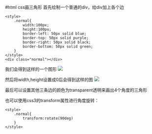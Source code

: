 #html css画三角形
首先绘制一个普通的div，给div加上各个边

	<style>
		.normal{
			width:100px;
			height:100px;
			border-left: 50px solid blue;
    		border-top: 50px solid purple;
    		border-right: 50px solid black;
    		border-bottom: 50px solid green;
		}
	</style>    
    <div class="normal"></div>

我们会得到这样的一个图形
![](https://owen002.github.io/images/source/triangle/tr1.png)

然后将width,height设置成0后会得到这样的图
![](https://owen002.github.io/images/source/triangle/tr2.png)

最后可以设置其他三条边的颜色为transparent透明来画出4个角度的三角形

也可以使用css3的transform属性进行角度旋转：

	<style>
		.normal{
			transform:rotate(90deg)
		}
	</style>  